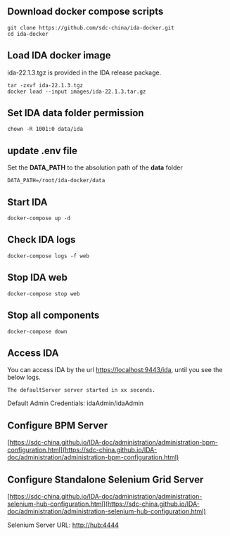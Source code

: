 ## Download docker compose scripts
```
git clone https://github.com/sdc-china/ida-docker.git
cd ida-docker
```

## Load IDA docker image
ida-22.1.3.tgz is provided in the IDA release package.
```
tar -zxvf ida-22.1.3.tgz
docker load --input images/ida-22.1.3.tar.gz
```

## Set IDA data folder permission
```
chown -R 1001:0 data/ida
```

## update .env file
Set the **DATA_PATH** to the absolution path of the **data** folder

```
DATA_PATH=/root/ida-docker/data
```

## Start IDA
```
docker-compose up -d
```

## Check IDA logs
```
docker-compose logs -f web
```

## Stop IDA web
```
docker-compose stop web
```

## Stop all components
```
docker-compose down
```

## Access IDA
You can access IDA by the url [https://localhost:9443/ida](https://localhost:9443/ida), until you see the below logs.

```
The defaultServer server started in xx seconds.
```

Default Admin Credentials: idaAdmin/idaAdmin

## Configure BPM Server
[https://sdc-china.github.io/IDA-doc/administration/administration-bpm-configuration.html](https://sdc-china.github.io/IDA-doc/administration/administration-bpm-configuration.html)

## Configure Standalone Selenium Grid Server
[https://sdc-china.github.io/IDA-doc/administration/administration-selenium-hub-configuration.html](https://sdc-china.github.io/IDA-doc/administration/administration-selenium-hub-configuration.html)

Selenium Server URL: [http://hub:4444](http://hub:4444)